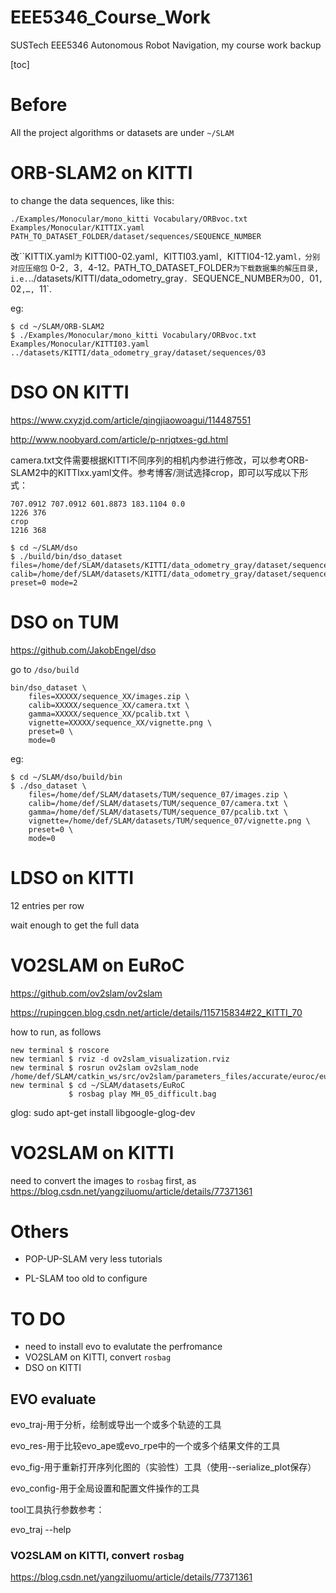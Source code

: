 # EEE5346_Course_Work
SUSTech EEE5346 Autonomous Robot Navigation, my course work backup

[toc]

# Before

All the project algorithms or datasets are under `~/SLAM`

# ORB-SLAM2 on KITTI

to change the data sequences, like this:

```
./Examples/Monocular/mono_kitti Vocabulary/ORBvoc.txt Examples/Monocular/KITTIX.yaml PATH_TO_DATASET_FOLDER/dataset/sequences/SEQUENCE_NUMBER
```

改``KITTIX.yaml`为` KITTI00-02.yaml`, `KITTI03.yaml`, `KITTI04-12.yam`l，分别对应压缩包` 0-2`, `3`, `4-12`。`PATH_TO_DATASET_FOLDER` 为下载数据集的解压目录, i.e. `../datasets/KITTI/data_odometry_gray`. `SEQUENCE_NUMBER`为`00`, `01`,` 02`,…, `11`.

eg:

```
$ cd ~/SLAM/ORB-SLAM2
$ ./Examples/Monocular/mono_kitti Vocabulary/ORBvoc.txt Examples/Monocular/KITTI03.yaml ../datasets/KITTI/data_odometry_gray/dataset/sequences/03
```

# DSO ON KITTI

https://www.cxyzjd.com/article/qingjiaowoagui/114487551

http://www.noobyard.com/article/p-nrjqtxes-gd.html

camera.txt文件需要根据KITTI不同序列的相机内参进行修改，可以参考ORB-SLAM2中的KITTIxx.yaml文件。参考博客/测试选择crop，即可以写成以下形式：

```
707.0912 707.0912 601.8873 183.1104 0.0
1226 376
crop
1216 368
```

```
$ cd ~/SLAM/dso
$ ./build/bin/dso_dataset files=/home/def/SLAM/datasets/KITTI/data_odometry_gray/dataset/sequences/01/image_0 calib=/home/def/SLAM/datasets/KITTI/data_odometry_gray/dataset/sequences/01/camera.txt preset=0 mode=2
```

# DSO on TUM

https://github.com/JakobEngel/dso

go to `/dso/build`

```
bin/dso_dataset \
    files=XXXXX/sequence_XX/images.zip \
    calib=XXXXX/sequence_XX/camera.txt \
    gamma=XXXXX/sequence_XX/pcalib.txt \
    vignette=XXXXX/sequence_XX/vignette.png \
    preset=0 \
    mode=0
```

eg: 

```
$ cd ~/SLAM/dso/build/bin
$ ./dso_dataset \
    files=/home/def/SLAM/datasets/TUM/sequence_07/images.zip \
    calib=/home/def/SLAM/datasets/TUM/sequence_07/camera.txt \
    gamma=/home/def/SLAM/datasets/TUM/sequence_07/pcalib.txt \
    vignette=/home/def/SLAM/datasets/TUM/sequence_07/vignette.png \
    preset=0 \
    mode=0
```

# LDSO on KITTI

12 entries per row

wait enough to get the full data

# VO2SLAM on EuRoC

https://github.com/ov2slam/ov2slam

https://rupingcen.blog.csdn.net/article/details/115715834#22_KITTI_70

how to run, as follows

```
new terminal $ roscore
new termianl $ rviz -d ov2slam_visualization.rviz
new terminal $ rosrun ov2slam ov2slam_node /home/def/SLAM/catkin_ws/src/ov2slam/parameters_files/accurate/euroc/euroc_mono.yaml
new terminal $ cd ~/SLAM/datasets/EuRoC
			 $ rosbag play MH_05_difficult.bag
```

glog: sudo apt-get install libgoogle-glog-dev

# VO2SLAM on KITTI

need to convert the images to `rosbag` first, as https://blog.csdn.net/yangziluomu/article/details/77371361

# Others

- POP-UP-SLAM very less tutorials

- PL-SLAM too old to configure



# TO DO

- need to install evo to evalutate the perfromance
- VO2SLAM on KITTI, convert `rosbag`
- DSO on KITTI



##  EVO evaluate



evo_traj-用于分析，绘制或导出一个或多个轨迹的工具

evo_res-用于比较evo_ape或evo_rpe中的一个或多个结果文件的工具

evo_fig-用于重新打开序列化图的（实验性）工具（使用--serialize_plot保存）

evo_config-用于全局设置和配置文件操作的工具

tool工具执行参数参考：

evo_traj --help  



### VO2SLAM on KITTI, convert `rosbag`

https://blog.csdn.net/yangziluomu/article/details/77371361
